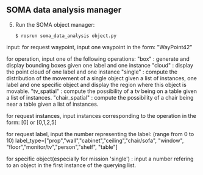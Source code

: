 SOMA data analysis manager
--------------------------
5. Run the SOMA object manager:

    ```
    $ rosrun soma_data_analysis object.py 
    ```
input:
for request waypoint, input one waypoint in the form: "WayPoint42"

for operation, input one of the following operations:
    "box"    :  generate and display bounding boxes given one label and one instance
    "cloud"  :  display the point cloud of one label and one instance
    "single" :  compute the distribution of the movement of a single object given a list of instances, one label and one specific object and display the region where this object is movable.
    "tv_spatial" : compute the possibility of a tv being on a table given a list of instances.
    "chair_spatial" : compute the possibility of a chair being near a table given a list of instances.

for request instances, input instances corresponding to the operation in the form: [0] or [0,1,2,5]

for request label, input the number representing the label: (range from 0 to 10)
    label_type=["prop","wall","cabinet","ceiling","chair/sofa", "window", "floor","monitor/tv","person","shelf", "table"]

for specific object(especially for mission 'single') : input a number refering to an object in the first instance of the querying list.


